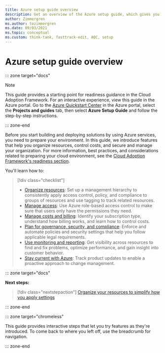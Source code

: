 ```yaml
---
title: Azure setup guide overview
description: Get an overview of the Azure setup guide, which gives you step-by-step guidance to set up Azure effectively for your organization.
author: Zimmergren
ms.author: tozimmergren
ms.date: 09/03/2021
ms.topic: conceptual
ms.custom: think-tank, fasttrack-edit, AQC, setup
---
```


# Azure setup guide overview

::: zone target="docs"

> [!NOTE]
> This guide provides a starting point for readiness guidance in the Cloud Adoption Framework. For an interactive experience, view this guide in the Azure portal. Go to the [Azure Quickstart Center](https://portal.azure.com/?feature.quickstart=true#blade/Microsoft_Azure_Resources/QuickstartCenterBlade) in the Azure portal, select the **Projects and guides** tab, then select **Azure Setup Guide** and follow the step-by-step instructions.

::: zone-end

Before you start building and deploying solutions by using Azure services, you need to prepare your environment. In this guide, we introduce features that help you organize resources, control costs, and secure and manage your organization. For more information, best practices, and considerations related to preparing your cloud environment, see the [Cloud Adoption Framework's readiness section](../index.md).

You'll learn how to:

> [!div class="checklist"]
>
> - [Organize resources](./organize-resources.md): Set up a management hierarchy to consistently apply access control, policy, and compliance to groups of resources and use tagging to track related resources.
> - [Manage access](./manage-access.md): Use Azure role-based access control to make sure that users only have the permissions they need.
> - [Manage costs and billing](./manage-costs.md): Identify your subscription type, understand how billing works, and learn how to control costs.
> - [Plan for governance, security, and compliance](./govern-org-compliance.md): Enforce and automate policies and security settings that help you follow applicable legal requirements.
> - [Use monitoring and reporting](./monitoring-reporting.md): Get visibility across resources to find and fix problems, optimize performance, and gain insight into customer behavior.
> - [Stay current with Azure](./staying-current.md): Track product updates to enable a proactive approach to change management.

::: zone target="docs"

**Next steps:**

> [!div class="nextstepaction"]
> [Organize your resources to simplify how you apply settings](./organize-resources.md)

::: zone-end

::: zone target="chromeless"

This guide provides interactive steps that let you try features as they're introduced. To come back to where you left off, use the breadcrumb for navigation.

::: zone-end
